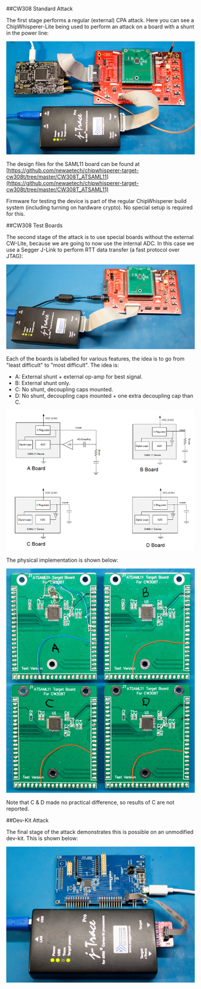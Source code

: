 
##CW308 Standard Attack

The first stage performs a regular (external) CPA attack. Here you can see a ChipWhisperer-Lite being used to perform an attack on a board with a shunt in the power line:

![](hwcwlite.jpg)

The design files for the SAML11 board can be found at [https://github.com/newaetech/chipwhisperer-target-cw308t/tree/master/CW308T_ATSAML11](https://github.com/newaetech/chipwhisperer-target-cw308t/tree/master/CW308T_ATSAML11)

Firmware for testing the device is part of the regular ChipWhisperer build system (including turning on hardware crypto). No special setup is required for this.

##CW308 Test Boards

The second stage of the attack is to use special boards without the external CW-Lite, because we are going to now use the internal ADC. In this case we use a Segger J-Link to perform RTT data transfer (a fast protocol over JTAG):

![](hwintboard.jpg)

Each of the boards is labelled for various features, the idea is to go from "least difficult" to "most difficult". The idea is:

* A: External shunt + external op-amp for best signal.
* B: External shunt only.
* C: No shunt, decoupling caps mounted.
* D: No shunt, decoupling caps mounted + one extra decoupling cap than C.

![](abcd_desc.png)

The physical implementation is shown below:

![](hwboards_highres.jpg)

Note that C & D made no practical difference, so results of C are not reported.

##Dev-Kit Attack

The final stage of the attack demonstrates this is possible on an unmodified dev-kit. This is shown below:

![](hwevk.jpg)
